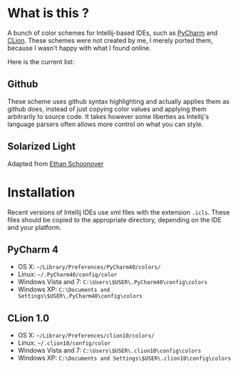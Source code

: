
# What is this ?

A bunch of color schemes for Intellij-based IDEs, such as [PyCharm](http://www.jetbrains.com/pycharm/) and [CLion](https://www.jetbrains.com/clion/).
These schemes were not created by me, I merely ported them, because I wasn't happy with what I found online.

Here is the current list:

## Github

These scheme uses github syntax highlighting and actually applies them as github does, instead of just copying color values and applying them arbitrarily to source code. It takes however some liberties as Intellij's language parsers often allows more control on what you can style.

## Solarized Light

Adapted from [Ethan Schoonover](http://ethanschoonover.com/solarized)



# Installation

Recent versions of Intellij IDEs use xml files with the extension `.icls`.
These files should be copied to the appropriate directory, depending on the IDE and your platform.

## PyCharm 4

* OS X: `~/Library/Preferences/PyCharm40/colors/` 
* Linux: `~/.PyCharm40/config/color`
* Windows Vista and 7: `C:\Users\$USER\.PyCharm40\config\colors`
* Windows XP: `C:\Documents and Settings\$USER\.PyCharm40\config\colors`

## CLion 1.0

* OS X: `~/Library/Preferences/clion10/colors/` 
* Linux: `~/.clion10/config/color`
* Windows Vista and 7: `C:\Users\$USER\.clion10\config\colors`
* Windows XP: `C:\Documents and Settings\$USER\.clion10\config\colors`

